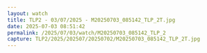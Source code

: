 ```yaml
---
layout: watch
title: TLP2 - 03/07/2025 - M20250703_085142_TLP_2T.jpg
date: 2025-07-03 08:51:42
permalink: /2025/07/03/watch/M20250703_085142_TLP_2
capture: TLP2/2025/202507/20250702/M20250703_085142_TLP_2T.jpg
---
```

